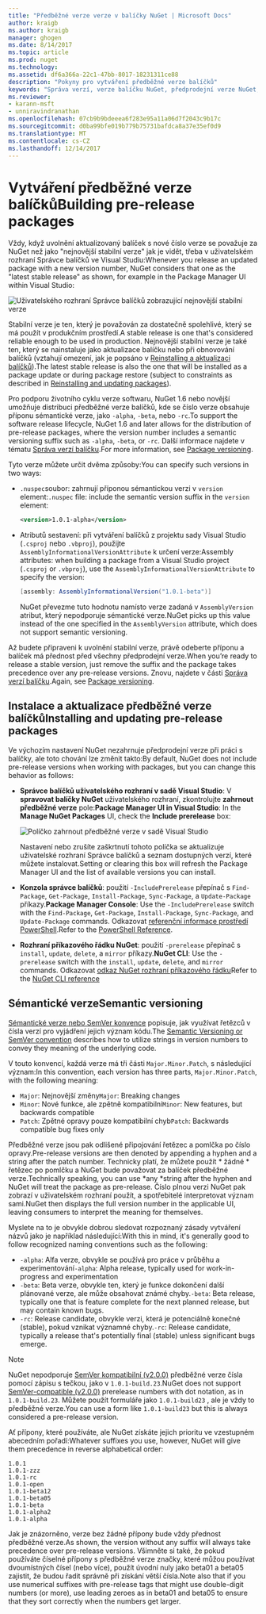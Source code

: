 ```yaml
---
title: "Předběžné verze verze v balíčky NuGet | Microsoft Docs"
author: kraigb
ms.author: kraigb
manager: ghogen
ms.date: 8/14/2017
ms.topic: article
ms.prod: nuget
ms.technology: 
ms.assetid: df6a366a-22c1-47bb-8017-18231311ce88
description: "Pokyny pro vytváření předběžné verze balíčků"
keywords: "Správa verzí, verze balíčku NuGet, předprodejní verze NuGet, předběžné verze balíčků NuGet, verze balíčku preview, verze RC balíčku, Beta verze balíčku, sémantické verze NuGet"
ms.reviewer:
- karann-msft
- unniravindranathan
ms.openlocfilehash: 07cb9b9bdeeea6f283e95a11a06d7f2043c9b17c
ms.sourcegitcommit: d0ba99bfe019b779b75731bafdca8a37e35ef0d9
ms.translationtype: MT
ms.contentlocale: cs-CZ
ms.lasthandoff: 12/14/2017
---
```

# <a name="building-pre-release-packages"></a><span data-ttu-id="5ba40-104">Vytváření předběžné verze balíčků</span><span class="sxs-lookup"><span data-stu-id="5ba40-104">Building pre-release packages</span></span>

<span data-ttu-id="5ba40-105">Vždy, když uvolnění aktualizovaný balíček s nové číslo verze se považuje za NuGet než jako "nejnovější stabilní verze" jak je vidět, třeba v uživatelském rozhraní Správce balíčků ve Visual Studiu:</span><span class="sxs-lookup"><span data-stu-id="5ba40-105">Whenever you release an updated package with a new version number, NuGet considers that one as the "latest stable release" as shown, for example in the Package Manager UI within Visual Studio:</span></span>

![Uživatelského rozhraní Správce balíčků zobrazující nejnovější stabilní verze](media/Prerelease_01-LatestStable.png)

<span data-ttu-id="5ba40-107">Stabilní verze je ten, který je považován za dostatečně spolehlivé, který se má použít v produkčním prostředí.</span><span class="sxs-lookup"><span data-stu-id="5ba40-107">A stable release is one that's considered reliable enough to be used in production.</span></span> <span data-ttu-id="5ba40-108">Nejnovější stabilní verze je také ten, který se nainstaluje jako aktualizace balíčku nebo při obnovování balíčků (vztahují omezení, jak je popsáno v [Reinstalling a aktualizaci balíčků](../consume-packages/reinstalling-and-updating-packages.md)).</span><span class="sxs-lookup"><span data-stu-id="5ba40-108">The latest stable release is also the one that will be installed as a package update or during package restore (subject to constraints as described in [Reinstalling and updating packages](../consume-packages/reinstalling-and-updating-packages.md)).</span></span>

<span data-ttu-id="5ba40-109">Pro podporu životního cyklu verze softwaru, NuGet 1.6 nebo novější umožňuje distribuci předběžné verze balíčků, kde se číslo verze obsahuje příponu sémantické verze, jako `-alpha`, `-beta`, nebo `-rc`.</span><span class="sxs-lookup"><span data-stu-id="5ba40-109">To support the software release lifecycle, NuGet 1.6 and later allows for the distribution of pre-release packages, where the version number includes a semantic versioning suffix such as `-alpha`, `-beta`, or `-rc`.</span></span> <span data-ttu-id="5ba40-110">Další informace najdete v tématu [Správa verzí balíčku](../reference/package-versioning.md#pre-release-versions).</span><span class="sxs-lookup"><span data-stu-id="5ba40-110">For more information, see [Package versioning](../reference/package-versioning.md#pre-release-versions).</span></span>

<span data-ttu-id="5ba40-111">Tyto verze můžete určit dvěma způsoby:</span><span class="sxs-lookup"><span data-stu-id="5ba40-111">You can specify such versions in two ways:</span></span>

- <span data-ttu-id="5ba40-112">`.nuspec`soubor: zahrnují příponou sémantickou verzi v `version` element:</span><span class="sxs-lookup"><span data-stu-id="5ba40-112">`.nuspec` file: include the semantic version suffix in the `version` element:</span></span>

    ```xml
    <version>1.0.1-alpha</version>
    ```

- <span data-ttu-id="5ba40-113">Atributů sestavení: při vytváření balíčků z projektu sady Visual Studio (`.csproj` nebo `.vbproj`), použijte `AssemblyInformationalVersionAttribute` k určení verze:</span><span class="sxs-lookup"><span data-stu-id="5ba40-113">Assembly attributes: when building a package from a Visual Studio project (`.csproj` or `.vbproj`), use the `AssemblyInformationalVersionAttribute` to specify the version:</span></span>

    ```cs
    [assembly: AssemblyInformationalVersion("1.0.1-beta")]
    ```

    <span data-ttu-id="5ba40-114">NuGet převezme tuto hodnotu namísto verze zadaná v `AssemblyVersion` atribut, který nepodporuje sémantické verze.</span><span class="sxs-lookup"><span data-stu-id="5ba40-114">NuGet picks up this value instead of the one specified in the `AssemblyVersion` attribute, which does not support semantic versioning.</span></span>

<span data-ttu-id="5ba40-115">Až budete připraveni k uvolnění stabilní verze, právě odeberte příponu a balíček má přednost před všechny předprodejní verze.</span><span class="sxs-lookup"><span data-stu-id="5ba40-115">When you’re ready to release a stable version, just remove the suffix and the package takes precedence over any pre-release versions.</span></span> <span data-ttu-id="5ba40-116">Znovu, najdete v části [Správa verzí balíčku](../reference/package-versioning.md#pre-release-versions).</span><span class="sxs-lookup"><span data-stu-id="5ba40-116">Again, see [Package versioning](../reference/package-versioning.md#pre-release-versions).</span></span>


## <a name="installing-and-updating-pre-release-packages"></a><span data-ttu-id="5ba40-117">Instalace a aktualizace předběžné verze balíčků</span><span class="sxs-lookup"><span data-stu-id="5ba40-117">Installing and updating pre-release packages</span></span>

<span data-ttu-id="5ba40-118">Ve výchozím nastavení NuGet nezahrnuje předprodejní verze při práci s balíčky, ale toto chování lze změnit takto:</span><span class="sxs-lookup"><span data-stu-id="5ba40-118">By default, NuGet does not include pre-release versions when working with packages, but you can change this behavior as follows:</span></span>

- <span data-ttu-id="5ba40-119">**Správce balíčků uživatelského rozhraní v sadě Visual Studio**: V **spravovat balíčky NuGet** uživatelského rozhraní, zkontrolujte **zahrnout předběžné verze** pole:</span><span class="sxs-lookup"><span data-stu-id="5ba40-119">**Package Manager UI in Visual Studio**: In the **Manage NuGet Packages** UI, check the **Include prerelease** box:</span></span>

    ![Políčko zahrnout předběžné verze v sadě Visual Studio](media/Prerelease_02-CheckPrerelease.png)

    <span data-ttu-id="5ba40-121">Nastavení nebo zrušíte zaškrtnutí tohoto políčka se aktualizuje uživatelské rozhraní Správce balíčků a seznam dostupných verzí, které můžete instalovat.</span><span class="sxs-lookup"><span data-stu-id="5ba40-121">Setting or clearing this box will refresh the Package Manager UI and the list of available versions you can install.</span></span>

- <span data-ttu-id="5ba40-122">**Konzola správce balíčků**: použití `-IncludePrerelease` přepínač s `Find-Package`, `Get-Package`, `Install-Package`, `Sync-Package`, a `Update-Package` příkazy.</span><span class="sxs-lookup"><span data-stu-id="5ba40-122">**Package Manager Console**: Use the `-IncludePrerelease` switch with the `Find-Package`, `Get-Package`, `Install-Package`, `Sync-Package`, and `Update-Package` commands.</span></span> <span data-ttu-id="5ba40-123">Odkazovat [referenční informace prostředí PowerShell](../tools/powershell-reference.md).</span><span class="sxs-lookup"><span data-stu-id="5ba40-123">Refer to the [PowerShell Reference](../tools/powershell-reference.md).</span></span>

- <span data-ttu-id="5ba40-124">**Rozhraní příkazového řádku NuGet**: použití `-prerelease` přepínač s `install`, `update`, `delete`, a `mirror` příkazy.</span><span class="sxs-lookup"><span data-stu-id="5ba40-124">**NuGet CLI**: Use the `-prerelease` switch with the `install`, `update`, `delete`, and `mirror` commands.</span></span> <span data-ttu-id="5ba40-125">Odkazovat [odkaz NuGet rozhraní příkazového řádku](../tools/nuget-exe-cli-reference.md)</span><span class="sxs-lookup"><span data-stu-id="5ba40-125">Refer to the [NuGet CLI reference](../tools/nuget-exe-cli-reference.md)</span></span>


## <a name="semantic-versioning"></a><span data-ttu-id="5ba40-126">Sémantické verze</span><span class="sxs-lookup"><span data-stu-id="5ba40-126">Semantic versioning</span></span>

<span data-ttu-id="5ba40-127">[Sémantické verze nebo SemVer konvence](http://semver.org/spec/v1.0.0.html) popisuje, jak využívat řetězců v čísla verzí pro vyjádření jejich význam kódu.</span><span class="sxs-lookup"><span data-stu-id="5ba40-127">The [Semantic Versioning or SemVer convention](http://semver.org/spec/v1.0.0.html) describes how to utilize strings in version numbers to convey they meaning of the underlying code.</span></span>

<span data-ttu-id="5ba40-128">V touto konvencí, každá verze má tři části `Major.Minor.Patch`, s následující význam:</span><span class="sxs-lookup"><span data-stu-id="5ba40-128">In this convention, each version has three parts, `Major.Minor.Patch`, with the following meaning:</span></span>

- <span data-ttu-id="5ba40-129">`Major`: Nejnovější změny</span><span class="sxs-lookup"><span data-stu-id="5ba40-129">`Major`: Breaking changes</span></span>
- <span data-ttu-id="5ba40-130">`Minor`: Nové funkce, ale zpětně kompatibilní</span><span class="sxs-lookup"><span data-stu-id="5ba40-130">`Minor`: New features, but backwards compatible</span></span>
- <span data-ttu-id="5ba40-131">`Patch`: Zpětné opravy pouze kompatibilní chyb</span><span class="sxs-lookup"><span data-stu-id="5ba40-131">`Patch`: Backwards compatible bug fixes only</span></span>

<span data-ttu-id="5ba40-132">Předběžné verze jsou pak odlišené připojování řetězec a pomlčka po číslo opravy.</span><span class="sxs-lookup"><span data-stu-id="5ba40-132">Pre-release versions are then denoted by appending a hyphen and a string after the patch number.</span></span> <span data-ttu-id="5ba40-133">Technicky platí, že můžete použít * žádné * řetězec po pomlčku a NuGet bude považovat za balíček předběžné verze.</span><span class="sxs-lookup"><span data-stu-id="5ba40-133">Technically speaking, you can use *any *string after the hyphen and NuGet will treat the package as pre-release.</span></span> <span data-ttu-id="5ba40-134">Číslo plnou verzi NuGet pak zobrazí v uživatelském rozhraní použít, a spotřebitelé interpretovat význam sami.</span><span class="sxs-lookup"><span data-stu-id="5ba40-134">NuGet then displays the full version number in the applicable UI, leaving consumers to interpret the meaning for themselves.</span></span>

<span data-ttu-id="5ba40-135">Myslete na to je obvykle dobrou sledovat rozpoznaný zásady vytváření názvů jako je například následující:</span><span class="sxs-lookup"><span data-stu-id="5ba40-135">With this in mind, it's generally good to follow recognized naming conventions such as the following:</span></span>

- <span data-ttu-id="5ba40-136">`-alpha`: Alfa verze, obvykle se používá pro práce v průběhu a experimentování</span><span class="sxs-lookup"><span data-stu-id="5ba40-136">`-alpha`: Alpha release, typically used for work-in-progress and experimentation</span></span>
- <span data-ttu-id="5ba40-137">`-beta`: Beta verze, obvykle ten, který je funkce dokončení další plánované verze, ale může obsahovat známé chyby.</span><span class="sxs-lookup"><span data-stu-id="5ba40-137">`-beta`: Beta release, typically one that is feature complete for the next planned release, but may contain known bugs.</span></span>
- <span data-ttu-id="5ba40-138">`-rc`: Release candidate, obvykle verzi, která je potenciálně konečné (stable), pokud vznikat významné chyby.</span><span class="sxs-lookup"><span data-stu-id="5ba40-138">`-rc`: Release candidate, typically a release that's potentially final (stable) unless significant bugs emerge.</span></span>

> [!Note]
> <span data-ttu-id="5ba40-139">NuGet nepodporuje [SemVer kompatibilní (v2.0.0)](http://semver.org/spec/v2.0.0.html) předběžné verze čísla pomocí zápisu s tečkou, jako v `1.0.1-build.23`.</span><span class="sxs-lookup"><span data-stu-id="5ba40-139">NuGet does not support [SemVer-compatible (v2.0.0)](http://semver.org/spec/v2.0.0.html) prerelease numbers with dot notation, as in `1.0.1-build.23`.</span></span> <span data-ttu-id="5ba40-140">Můžete použít formuláře jako `1.0.1-build23` , ale je vždy to předběžné verze.</span><span class="sxs-lookup"><span data-stu-id="5ba40-140">You can use a form like `1.0.1-build23` but this is always considered a pre-release version.</span></span>

<span data-ttu-id="5ba40-141">Ať přípony, které používáte, ale NuGet získáte jejich prioritu ve vzestupném abecedním pořadí:</span><span class="sxs-lookup"><span data-stu-id="5ba40-141">Whatever suffixes you use, however, NuGet will give them precedence in reverse alphabetical order:</span></span>

```
1.0.1
1.0.1-zzz
1.0.1-rc
1.0.1-open
1.0.1-beta12
1.0.1-beta05
1.0.1-beta
1.0.1-alpha2
1.0.1-alpha
```

<span data-ttu-id="5ba40-142">Jak je znázorněno, verze bez žádné přípony bude vždy přednost předběžné verze.</span><span class="sxs-lookup"><span data-stu-id="5ba40-142">As shown, the version without any suffix will always take precedence over pre-release versions.</span></span> <span data-ttu-id="5ba40-143">Všimněte si také, že pokud používáte číselné přípony s předběžné verze značky, které můžou používat dvoumístných čísel (nebo více), použít úvodní nuly jako beta01 a beta05 zajistit, že budou řadit správně při získání větší čísla.</span><span class="sxs-lookup"><span data-stu-id="5ba40-143">Note also that if you use numerical suffixes with pre-release tags that might use double-digit numbers (or more), use leading zeroes as in beta01 and beta05 to ensure that they sort correctly when the numbers get larger.</span></span>
